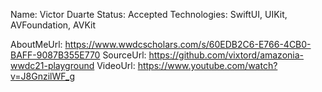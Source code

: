 Name: Victor Duarte
Status: Accepted
Technologies: SwiftUI, UIKit, AVFoundation, AVKit

AboutMeUrl: https://www.wwdcscholars.com/s/60EDB2C6-E766-4CB0-BAFF-9087B355E770
SourceUrl: https://github.com/vixtord/amazonia-wwdc21-playground
VideoUrl: https://www.youtube.com/watch?v=J8GnzilWF_g

<!---
EXAMPLE
Name: John Appleseed
Status: Submitted <or> Winner <or> Distinguished <or> Rejected
Technologies: SwiftUI, RealityKit, CoreGraphic

AboutMeUrl: https://linkedin.com/in/johnappleseed
SourceUrl: https://github.com/johnappleseed/wwdc2025
VideoUrl: https://youtu.be/ABCDE123456
-->
